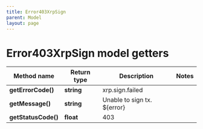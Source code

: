 ```yaml
---
title: Error403XrpSign
parent: Model
layout: page
---
```


# Error403XrpSign model getters

Method name | Return type | Description | Notes
------------ | ------------- | ------------- | -------------
**getErrorCode()** | **string** | xrp.sign.failed |
**getMessage()** | **string** | Unable to sign tx. ${error} |
**getStatusCode()** | **float** | 403 |

